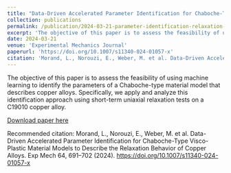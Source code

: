 ```yaml
---
title: "Data-Driven Accelerated Parameter Identification for Chaboche-Type Visco-Plastic Material Models to Describe the Relaxation Behavior of Copper Alloys"
collection: publications
permalink: /publication/2024-03-21-parameter-identification-relaxation-exp-mech-1
excerpt: 'The objective of this paper is to assess the feasibility of using machine learning to identify the parameters of a Chaboche-type material model that describes copper alloys. Specifically, we apply and analyze this identification approach using short-term uniaxial relaxation tests on a C19010 copper alloy.'
date: 2024-03-21
venue: 'Experimental Mechanics Journal'
paperurl: 'https://doi.org/10.1007/s11340-024-01057-x'
citation: 'Morand, L., Norouzi, E., Weber, M. et al. Data-Driven Accelerated Parameter Identification for Chaboche-Type Visco-Plastic Material Models to Describe the Relaxation Behavior of Copper Alloys. Exp Mech 64, 691–702 (2024). https://doi.org/10.1007/s11340-024-01057-x'
---
```

The objective of this paper is to assess the feasibility of using machine learning to identify the parameters of a Chaboche-type material model that describes copper alloys. Specifically, we apply and analyze this identification approach using short-term uniaxial relaxation tests on a C19010 copper alloy.

[Download paper here](https://doi.org/10.1007/s11340-024-01057-x)

Recommended citation: Morand, L., Norouzi, E., Weber, M. et al. Data-Driven Accelerated Parameter Identification for Chaboche-Type Visco-Plastic Material Models to Describe the Relaxation Behavior of Copper Alloys. Exp Mech 64, 691–702 (2024). https://doi.org/10.1007/s11340-024-01057-x